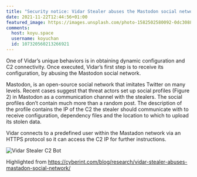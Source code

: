 ```yaml
---
title: "Security notice: Vidar Stealer abuses the Mastodon social network"
date: 2021-11-22T12:44:56+01:00
featured_image: https://images.unsplash.com/photo-1582502580092-0dc3088c7aeb?ixlib=rb-1.2.1&ixid=MnwxMjA3fDB8MHxwaG90by1wYWdlfHx8fGVufDB8fHx8&auto=format&fit=crop&w=1974&q=80
comments:
  host: koyu.space
  username: koyuchan
  id: 107320560213266921
---
```


One of Vidar’s unique behaviors is in obtaining dynamic configuration and C2 connectivity. Once executed, Vidar’s first step is to receive its configuration, by abusing the Mastodon social network.

Mastodon, is an open-source social network that imitates Twitter on many levels. Recent cases suggest that threat actors set up social profiles (Figure 2) in Mastodon as a communication channel with the stealers. The social profiles don’t contain much more than a random post. The description of the profile contains the IP of the C2 the stealer should communicate with to receive configuration, dependency files and the location to which to upload its stolen data.

Vidar connects to a predefined user within the Mastadon network via an HTTPS protocol so it can access the C2 IP for further instructions.

![Vidar Stealer C2 Bot](https://cyberint.com/wp-content/uploads/2021/10/Vidar-Stealer-2.png)

Highlighted from https://cyberint.com/blog/research/vidar-stealer-abuses-mastadon-social-network/
